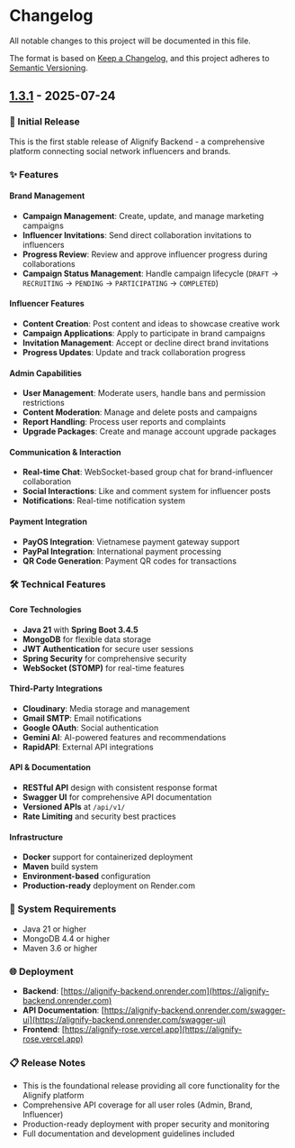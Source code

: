 # Changelog

All notable changes to this project will be documented in this file.

The format is based on [Keep a Changelog](https://keepachangelog.com/en/1.3.1/),
and this project adheres to [Semantic Versioning](https://semver.org/spec/v2.0.0.html).

## [1.3.1] - 2025-07-24

### 🚀 Initial Release

This is the first stable release of Alignify Backend - a comprehensive platform connecting social network influencers and brands.

### ✨ Features

#### Brand Management
- **Campaign Management**: Create, update, and manage marketing campaigns
- **Influencer Invitations**: Send direct collaboration invitations to influencers
- **Progress Review**: Review and approve influencer progress during collaborations
- **Campaign Status Management**: Handle campaign lifecycle (`DRAFT` → `RECRUITING` → `PENDING` → `PARTICIPATING` → `COMPLETED`)

#### Influencer Features
- **Content Creation**: Post content and ideas to showcase creative work
- **Campaign Applications**: Apply to participate in brand campaigns
- **Invitation Management**: Accept or decline direct brand invitations
- **Progress Updates**: Update and track collaboration progress

#### Admin Capabilities
- **User Management**: Moderate users, handle bans and permission restrictions
- **Content Moderation**: Manage and delete posts and campaigns
- **Report Handling**: Process user reports and complaints
- **Upgrade Packages**: Create and manage account upgrade packages

#### Communication & Interaction
- **Real-time Chat**: WebSocket-based group chat for brand-influencer collaboration
- **Social Interactions**: Like and comment system for influencer posts
- **Notifications**: Real-time notification system

#### Payment Integration
- **PayOS Integration**: Vietnamese payment gateway support
- **PayPal Integration**: International payment processing
- **QR Code Generation**: Payment QR codes for transactions

### 🛠️ Technical Features

#### Core Technologies
- **Java 21** with **Spring Boot 3.4.5**
- **MongoDB** for flexible data storage
- **JWT Authentication** for secure user sessions
- **Spring Security** for comprehensive security
- **WebSocket (STOMP)** for real-time features

#### Third-Party Integrations
- **Cloudinary**: Media storage and management
- **Gmail SMTP**: Email notifications
- **Google OAuth**: Social authentication
- **Gemini AI**: AI-powered features and recommendations
- **RapidAPI**: External API integrations

#### API & Documentation
- **RESTful API** design with consistent response format
- **Swagger UI** for comprehensive API documentation
- **Versioned APIs** at `/api/v1/`
- **Rate Limiting** and security best practices

#### Infrastructure
- **Docker** support for containerized deployment
- **Maven** build system
- **Environment-based** configuration
- **Production-ready** deployment on Render.com

### 🔧 System Requirements
- Java 21 or higher
- MongoDB 4.4 or higher
- Maven 3.6 or higher

### 🌐 Deployment
- **Backend**: [https://alignify-backend.onrender.com](https://alignify-backend.onrender.com)
- **API Documentation**: [https://alignify-backend.onrender.com/swagger-ui](https://alignify-backend.onrender.com/swagger-ui)
- **Frontend**: [https://alignify-rose.vercel.app](https://alignify-rose.vercel.app)

### 📋 Release Notes
- This is the foundational release providing all core functionality for the Alignify platform
- Comprehensive API coverage for all user roles (Admin, Brand, Influencer)
- Production-ready deployment with proper security and monitoring
- Full documentation and development guidelines included

[1.3.1]: https://github.com/khovan123/alignify-backend/releases/tag/v1.3.1
